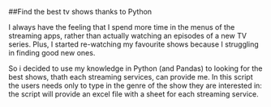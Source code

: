 ##Find the best tv shows thanks to Python

I always have the feeling that I spend more time in the menus of the streaming apps, rather than actually watching an episodes of a new TV series. Plus, I started re-watching my favourite shows because I struggling in finding good new ones.

So i decided to use my knowledge in Python (and Pandas) to looking for the best shows, thath each streaming services, can provide me. In this script the users needs only to type in the genre of the show they are interested in: the script will provide an excel file with a sheet for each streaming service.
